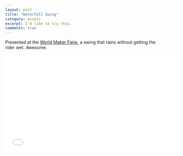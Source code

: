```yaml
---
layout: post
title: "Waterfall Swing"
category: essais
excerpt: I'd like to try this.
comments: true
---
```


Presented at the [World Maker Faire](http://makerfaire.com), a swing that rains without getting the rider wet. Awesome.  

<iframe width="560" height="315" src="//www.youtube.com/embed/p1uwQVtHHOQ" frameborder="0"> </iframe>

<a href="https://plus.google.com/+VincentBarr0?rel=author"></a>